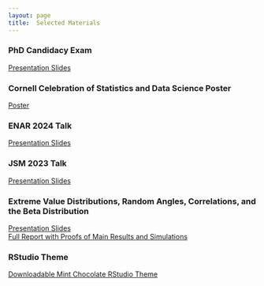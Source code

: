 ```yaml
---
layout: page
title:  Selected Materials
---
```

### PhD Candidacy Exam
[Presentation Slides](assets/img/A_Exam.pdf) <br>

### Cornell Celebration of Statistics and Data Science Poster
[Poster](assets/img/prolongposter.pdf) <br>

### ENAR 2024 Talk
[Presentation Slides](assets/img/ENAR24_PROLONG.pdf) <br>

### JSM 2023 Talk
[Presentation Slides](assets/img/PROLONG_jsm2023.pdf) <br>

### Extreme Value Distributions, Random Angles, Correlations, and the Beta Distribution
[Presentation Slides](assets/img/EVD_Angles_noproofs.pdf) <br>
[Full Report with Proofs of Main Results and Simulations](assets/img/EVD_report.pdf) <br>

### RStudio Theme

[Downloadable Mint Chocolate RStudio Theme](assets/img/MintChoc.rstheme) <br>
